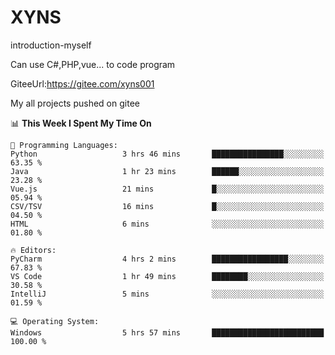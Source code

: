 # XYNS
introduction-myself

Can use C#,PHP,vue... to code program

GiteeUrl:https://gitee.com/xyns001

My all projects pushed on gitee

<!--START_SECTION:waka-->
📊 **This Week I Spent My Time On** 

```text
💬 Programming Languages: 
Python                   3 hrs 46 mins       ████████████████░░░░░░░░░   63.35 % 
Java                     1 hr 23 mins        ██████░░░░░░░░░░░░░░░░░░░   23.28 % 
Vue.js                   21 mins             █░░░░░░░░░░░░░░░░░░░░░░░░   05.94 % 
CSV/TSV                  16 mins             █░░░░░░░░░░░░░░░░░░░░░░░░   04.50 % 
HTML                     6 mins              ░░░░░░░░░░░░░░░░░░░░░░░░░   01.80 % 

🔥 Editors: 
PyCharm                  4 hrs 2 mins        █████████████████░░░░░░░░   67.83 % 
VS Code                  1 hr 49 mins        ████████░░░░░░░░░░░░░░░░░   30.58 % 
IntelliJ                 5 mins              ░░░░░░░░░░░░░░░░░░░░░░░░░   01.59 % 

💻 Operating System: 
Windows                  5 hrs 57 mins       █████████████████████████   100.00 % 
```


<!--END_SECTION:waka-->

